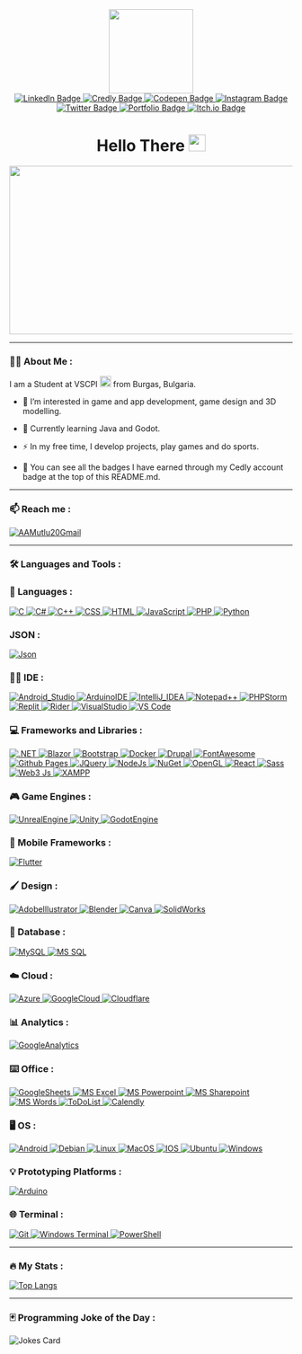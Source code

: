 <div id="header" align="center">
  <img src="https://media.giphy.com/media/2IudUHdI075HL02Pkk/giphy.gif" width="150"/>
</div>

<div id="badges" align="center">
  <a href="https://www.linkedin.com/in/andrey-mutlu-15147a274/">
    <img src="https://img.shields.io/badge/LinkedIn-blue?style=for-the-badge&logo=linkedin&logoColor=white" alt="LinkedIn Badge"/>
  </a>
  <a href="https://www.credly.com/earner/earned">
    <img src="https://img.shields.io/badge/Credly-orange?style=for-the-badge&logo=credly&logoColor=white" alt="Credly Badge"/>
  </a>
  <a href="https://codepen.io/AAMutlu20">
    <img src="https://img.shields.io/badge/Codepen-000000?style=for-the-badge&logo=codepen&logoColor=white" alt="Codepen Badge"/>
  </a>
  <a href="https://instagram.com/andreymutlu">
    <img src="https://img.shields.io/badge/Instagram-E4405F?style=for-the-badge&logo=instagram&logoColor=white" alt="Instagram Badge"/>
  </a>
  <a href="https://twitter.com/TMS_Fear">
    <img src="https://img.shields.io/badge/X-000000?style=for-the-badge&logo=x&logoColor=white" alt="Twitter Badge"/>
  </a>
  <a href="https://aamutlu-portfolio.azurewebsites.net/">
    <img src="https://img.shields.io/badge/Portfolio-255E63?style=for-the-badge&logo=About.me&logoColor=white" alt="Portfolio Badge"/>
  </a>
  <a href="https://tmsfear.itch.io/green-horizon">
    <img src="https://img.shields.io/badge/Itch.io-FA5C5C?style=for-the-badge&logo=itchdotio&logoColor=white" alt="Itch.io Badge"/>
  </a>
</div>

<div id="view-counts" align="center">
<img src="https://komarev.com/ghpvc/?username=AAMutlu20&style=flat-square&color=blue" alt=""/>
</div>

<div id="greetings" align="center">
<h1>
  Hello There
  <img src="https://media.giphy.com/media/hvRJCLFzcasrR4ia7z/giphy.gif" width="30px"/>
</h1>
</div>

<div align="center">
  <img src="https://media.giphy.com/media/Ah3zHH7hvsSB2/giphy.gif" width="600" height="300"/>
</div>

---

### :man_technologist: About Me :
I am a Student at VSCPI <img src="https://media.giphy.com/media/v1.Y2lkPTc5MGI3NjExMGgxc3VsNngza3pkODBvZmJwaWY5OGs2bjFqc3FsYnRucm8yeGU4ZyZlcD12MV9pbnRlcm5hbF9naWZfYnlfaWQmY3Q9Zw/7NoNw4pMNTvgc/giphy.gif" width="20"> from Burgas, Bulgaria.

- :telescope: I’m interested in game and app development, game design and 3D modelling.

- :seedling: Currently learning Java and Godot.

- :zap: In my free time, I develop projects, play games and do sports.

- :1st_place_medal: You can see all the badges I have earned through my Cedly account badge at the top of this README.md.
---

### :mailbox: Reach me :
<div>
  <a href="mailto:andrey.a.mutlu@gmail.com">
    <img src="https://img.shields.io/badge/Gmail-D14836?style=for-the-badge&logo=gmail&logoColor=white" alt="AAMutlu20Gmail"/>
  </a>
</div>
  
---

### :hammer_and_wrench: Languages and Tools :

### :scroll: Languages : 
<div>
  <a href="https://en.cppreference.com/w/c">
    <img src="https://img.shields.io/badge/C-00599C?style=for-the-badge&logo=c&logoColor=white" title="C" **alt="C"/>
  </a>
  <a href="https://learn.microsoft.com/en-us/dotnet/csharp/">
    <img src="https://img.shields.io/badge/C%23-239120?style=for-the-badge&logo=csharp&logoColor=white" title="C#" **alt="C#"/>
  </a>
  <a href="https://en.cppreference.com/w/cpp">
    <img src="https://img.shields.io/badge/C%2B%2B-00599C?style=for-the-badge&logo=c%2B%2B&logoColor=white" title="C++" **alt="C++"/>
  </a>
  <a href="https://developer.mozilla.org/en-US/docs/Web/CSS">
    <img src="https://img.shields.io/badge/CSS3-1572B6?style=for-the-badge&logo=css3&logoColor=white" title="CSS" **alt="CSS"/>
  </a>
  <a href="https://developer.mozilla.org/en-US/docs/Web/HTML">
    <img src="https://img.shields.io/badge/HTML5-E34F26?style=for-the-badge&logo=html5&logoColor=white" title="HTML" **alt="HTML"/>
  </a>
  <a href="https://developer.mozilla.org/en-US/docs/Web/JavaScript">
    <img src="https://img.shields.io/badge/JavaScript-323330?style=for-the-badge&logo=javascript&logoColor=F7DF1E" title="JavaScript" **alt="JavaScript"/>
  </a>
  <a href="https://www.php.net/docs.php">
    <img src="https://img.shields.io/badge/PHP-777BB4?style=for-the-badge&logo=php&logoColor=white" title="PHP" **alt="PHP"/>
  </a>
  <a href="https://docs.python.org/3/">
    <img src="https://img.shields.io/badge/Python-FFD43B?style=for-the-badge&logo=python&logoColor=blue" title="Python" **alt="Python"/>
  </a>
</div>

### JSON : 
  <a href="https://www.json.org/json-en.html">
    <img src="https://img.shields.io/badge/json-5E5C5C?style=for-the-badge&logo=json&logoColor=white" title="Json" **alt="Json"/>
  </a>

### :man_technologist: IDE : 
<div>
  <a href="https://developer.android.com/studio">
    <img src="https://img.shields.io/badge/Android_Studio-3DDC84?style=for-the-badge&logo=android-studio&logoColor=white" title="Android_Studio" **alt="Android_Studio"/>
  </a>
  <a href="https://www.arduino.cc/en/main/software">
    <img src="https://img.shields.io/badge/Arduino_IDE-00979D?style=for-the-badge&logo=arduino&logoColor=white" title="ArduinoIDE" **alt="ArduinoIDE"/>
  </a>
  <a href="https://www.jetbrains.com/idea/">
    <img src="https://img.shields.io/badge/IntelliJ_IDEA-000000.svg?style=for-the-badge&logo=intellij-idea&logoColor=white" title="IntelliJ_IDEA" **alt="IntelliJ_IDEA"/>
  </a>
  <a href="https://notepad-plus-plus.org/">
    <img src="https://img.shields.io/badge/Notepad++-90E59A.svg?style=for-the-badge&logo=notepad%2B%2B&logoColor=black" title="Notepad++" **alt="Notepad++"/>
  </a>
  <a href="https://www.jetbrains.com/phpstorm/">
    <img src="http://img.shields.io/badge/-PHPStorm-181717?style=for-the-badge&logo=phpstorm&logoColor=white" title="PHPStorm" **alt="PHPStorm"/>
  </a>
  <a href="https://replit.com/">
    <img src="https://img.shields.io/badge/replit-667881?style=for-the-badge&logo=replit&logoColor=white" title="Replit" **alt="Replit"/>
  </a>
  <a href="https://www.jetbrains.com/rider/">
    <img src="https://img.shields.io/badge/Rider-000000?style=for-the-badge&logo=Rider&logoColor=white" title="Rider" **alt="Rider"/>
  </a>
  <a href="https://visualstudio.microsoft.com/">
    <img src="https://img.shields.io/badge/Visual_Studio-5C2D91?style=for-the-badge&logo=visual%20studio&logoColor=white" title="VisualStudio" **alt="VisualStudio"/>
  </a>
  <a href="https://code.visualstudio.com/">
    <img src="https://img.shields.io/badge/Visual_Studio_Code-0078D4?style=for-the-badge&logo=visual%20studio%20code&logoColor=white" title="VS Code" **alt="VS Code"/>
  </a>
</div>


### :computer: Frameworks and Libraries : 
<div>
  <a href="https://dotnet.microsoft.com/">
    <img src="https://img.shields.io/badge/.NET-512BD4?style=for-the-badge&logo=dotnet&logoColor=white" title=".NET" **alt=".NET"/>
  </a>
  <a href="https://blazor.net/">
    <img src="https://img.shields.io/badge/Blazor-512BD4?style=for-the-badge&logo=blazor&logoColor=white" title="Blazor" **alt="Blazor"/>
  </a>
  <a href="https://getbootstrap.com/">
    <img src="https://img.shields.io/badge/Bootstrap-563D7C?style=for-the-badge&logo=bootstrap&logoColor=white" title="Bootstrap" **alt="Bootstrap"/>
  </a>
  <a href="https://www.docker.com/">
    <img src="https://img.shields.io/badge/Docker-2CA5E0?style=for-the-badge&logo=docker&logoColor=white" title="Docker" **alt="Docker"/>
  </a>
  <a href="https://www.drupal.org/">
    <img src="https://img.shields.io/badge/Drupal-0678BE?style=for-the-badge&logo=drupal&logoColor=white" title="Drupal" **alt="Drupal"/>
  </a>
  <a href="https://fontawesome.com/">
    <img src="https://img.shields.io/badge/Font_Awesome-339AF0?style=for-the-badge&logo=fontawesome&logoColor=white" title="FontAwesome" **alt="FontAwesome"/>
  </a>
  <a href="https://pages.github.com/">
    <img src="https://img.shields.io/badge/GitHub%20Pages-222222?style=for-the-badge&logo=GitHub%20Pages&logoColor=white" title="Github Pages" **alt="Github Pages"/>
  </a>
  <a href="https://jquery.com/">
    <img src="https://img.shields.io/badge/jQuery-0769AD?style=for-the-badge&logo=jquery&logoColor=white" title="JQuery" **alt="JQuery"/>
  </a>
  <a href="https://nodejs.org/">
    <img src="https://img.shields.io/badge/Node%20js-339933?style=for-the-badge&logo=nodedotjs&logoColor=white" title="NodeJs" **alt="NodeJs"/>
  </a>
  <a href="https://www.nuget.org/">
    <img src="https://img.shields.io/badge/NuGet-004880?style=for-the-badge&logo=nuget&logoColor=white" title="NuGet" **alt="NuGet"/>
  </a>
  <a href="https://www.opengl.org/">
    <img src="https://img.shields.io/badge/OpenGL-FFFFFF?style=for-the-badge&logo=opengl" title="OpenGL" **alt="OpenGL"/>
  </a>
  <a href="https://reactjs.org/">
    <img src="https://img.shields.io/badge/React-20232A?style=for-the-badge&logo=react&logoColor=61DAFB" title="React" **alt="React"/>
  </a>
  <a href="https://sass-lang.com/">
    <img src="https://img.shields.io/badge/Sass-CC6699?style=for-the-badge&logo=sass&logoColor=white" title="Sass" **alt="Sass"/>
  </a>
  <a href="https://web3js.readthedocs.io/en/v1.3.0/">
    <img src="https://img.shields.io/badge/web3%20js-F16822?style=for-the-badge&logo=web3.js&logoColor=white" title="Web3 Js" **alt="Web3 Js"/>
  </a>
  <a href="https://www.apachefriends.org/index.html">
    <img src="https://img.shields.io/badge/Xampp-F37623?style=for-the-badge&logo=xampp&logoColor=white" title="XAMPP" **alt="XAMPP"/>
  </a>
</div>

### :video_game: Game Engines :
<a href="https://www.unrealengine.com/">
    <img src="https://img.shields.io/badge/-Unreal%20Engine-313131?style=for-the-badge&logo=unreal-engine&logoColor=white" title="UnrealEngine" **alt="UnrealEngine"/>
  </a>
  <a href="https://unity.com/">
    <img src="https://img.shields.io/badge/Unity-100000?style=for-the-badge&logo=unity&logoColor=white" title="Unity" **alt="Unity"/>
  </a>
  <a href="https://godotengine.org/">
    <img src="https://img.shields.io/badge/Godot-478CBF?style=for-the-badge&logo=GodotEngine&logoColor=white" title="GodotEngine" **alt="GodotEngine"/>
  </a>


### :iphone: Mobile Frameworks : 
<div>
  <a href="https://flutter.dev/">
    <img src="https://img.shields.io/badge/Flutter-02569B?style=for-the-badge&logo=flutter&logoColor=white" title="Flutter" **alt="Flutter"/> 
  </a>
</div>


### :paintbrush: Design : 
<div>
  <a href="https://www.adobe.com/products/illustrator.html">
    <img src="https://img.shields.io/badge/Adobe%20Illustrator-FF9A00?style=for-the-badge&logo=adobe%20illustrator&logoColor=white" title="AdobeIllustrator" **alt="AdobeIllustrator"/>
  </a>
  <a href="https://www.blender.org/">
    <img src="https://img.shields.io/badge/blender-%23F5792A.svg?style=for-the-badge&logo=blender&logoColor=white" title="Blender" **alt="Blender"/>
  </a>
  <a href="https://www.canva.com/">
    <img src="https://img.shields.io/badge/Canva-%2300C4CC.svg?&style=for-the-badge&logo=Canva&logoColor=white" title="Canva" **alt="Canva"/>
  </a>
  <a href="https://www.solidworks.com/">
    <img src="https://img.shields.io/badge/solidworks-005386?style=for-the-badge&logo=dassaultsystemes&logoColor=white" title="SolidWorks" **alt="SolidWorks"/>
  </a>
</div>

### :floppy_disk: Database : 
<div>
  <a href="https://www.mysql.com/">
    <img src="https://img.shields.io/badge/MySQL-005C84?style=for-the-badge&logo=mysql&logoColor=white" title="MySQL" **alt="MySQL"/>
  </a>
  <a href="https://www.microsoft.com/en-us/sql-server">
    <img src="https://img.shields.io/badge/Microsoft%20SQL%20Server-CC2927?style=for-the-badge&logo=microsoft%20sql%20server&logoColor=white" title="MS SQL" **alt="MS SQL"/>
  </a>
</div>

### :cloud: Cloud : 
<div>
  <a href="https://azure.microsoft.com/">
    <img src="https://img.shields.io/badge/microsoft%20azure-0089D6?style=for-the-badge&logo=microsoft-azure&logoColor=white" title="Azure" **alt="Azure"/>
  </a>
  <a href="https://cloud.google.com/">
    <img src="https://img.shields.io/badge/Google_Cloud-4285F4?style=for-the-badge&logo=google-cloud&logoColor=white" title="GoogleCloud" **alt="GoogleCloud"/>
  </a>
  <a href="https://www.cloudflare.com/">
    <img src="https://img.shields.io/badge/Cloudflare-F38020?style=for-the-badge&logo=Cloudflare&logoColor=white" title="Cloudflare" **alt="Cloudflare"/>
  </a>
</div>

### :bar_chart: Analytics : 
<div>
  <a href="analytics.google.com/analytics/web/">
    <img src="https://img.shields.io/badge/Google%20Analytics-E37400?style=for-the-badge&logo=google%20analytics&logoColor=white" title="GoogleAnalytics" **alt="GoogleAnalytics" />
  </a>
</div>

### :keyboard: Office : 
<div>
  <a href="https://www.google.com/sheets/about/">
    <img src="https://img.shields.io/badge/Google%20Sheets-34A853?style=for-the-badge&logo=google-sheets&logoColor=white" title="GoogleSheets" **alt="GoogleSheets"/>
  </a>
  <a href="https://www.microsoft.com/en-us/microsoft-365/excel">
    <img src="https://img.shields.io/badge/Microsoft_Excel-217346?style=for-the-badge&logo=microsoft-excel&logoColor=white" title="MS Excel" **alt="MS Excel"/>
  </a>
  <a href="https://www.microsoft.com/en-us/microsoft-365/powerpoint">
    <img src="https://img.shields.io/badge/Microsoft_PowerPoint-B7472A?style=for-the-badge&logo=microsoft-powerpoint&logoColor=white" title="MS Powerpoint" **alt="MS Powerpoint"/>
  </a>
  <a href="https://www.microsoft.com/en-us/microsoft-365/sharepoint">
    <img src="https://img.shields.io/badge/Microsoft_SharePoint-0078D4?style=for-the-badge&logo=microsoft-sharepoint&logoColor=white" title="MS Sharepoint" **alt="MS Sharepoint"/>
  </a>
  <a href="https://www.microsoft.com/en-us/microsoft-365/word">
    <img src="https://img.shields.io/badge/Microsoft_Word-2B579A?style=for-the-badge&logo=microsoft-word&logoColor=white" title="MS Words" **alt="MS Word"/>
  </a>
  <a href="https://todoist.com/">
    <img src="https://img.shields.io/badge/Todoist-E44332?style=for-the-badge&logo=todoist&logoColor=white" title="ToDoList" **alt="ToDoList"/>
  </a>
  <a href="https://calendly.com/">
    <img src="https://img.shields.io/badge/Calendly-006BFF?style=for-the-badge&logo=calendly&logoColor=white" title="Calendly" **alt="Calendly"/>
  </a>
</div>

### :desktop_computer: OS : 
<div>
  <a href="https://www.android.com/">
    <img src="https://img.shields.io/badge/Android-3DDC84?style=for-the-badge&logo=android&logoColor=white" title="Android" **alt="Android"/>
  </a>
  <a href="https://www.debian.org/">
    <img src="https://img.shields.io/badge/Debian-A81D33?style=for-the-badge&logo=debian&logoColor=white" title="Debian" **alt="Debian"/>
  </a>
  <a href="https://www.linux.org/">
    <img src="https://img.shields.io/badge/Linux-FCC624?style=for-the-badge&logo=linux&logoColor=black" title="Linux" **alt="Linux"/>
  </a>
  <a href="https://www.apple.com/macos/">
    <img src="https://img.shields.io/badge/mac%20os-000000?style=for-the-badge&logo=apple&logoColor=white" title="MacOS" **alt="MacOS"/>
  </a>
  <a href="https://www.apple.com/ios/">
    <img src="https://img.shields.io/badge/iOS-000000?style=for-the-badge&logo=ios&logoColor=white" title="IOS" **alt="IOS"/>
  </a>
  <a href="https://ubuntu.com/">
    <img src="https://img.shields.io/badge/Ubuntu-E95420?style=for-the-badge&logo=ubuntu&logoColor=white" title="Ubuntu" **alt="Ubuntu"/>
  </a>
  <a href="https://www.microsoft.com/en-us/windows">
    <img src="https://img.shields.io/badge/Windows-0078D6?style=for-the-badge&logo=windows&logoColor=white" title="Windows" **alt="Windows"/>
  </a>
</div>


### :bulb: Prototyping Platforms : 
<div>
  <a href="https://www.arduino.cc/">
    <img src="https://img.shields.io/badge/Arduino-00979D?style=for-the-badge&logo=Arduino&logoColor=white" title="Arduino" **alt="Arduino" />
  </a>
</div>

### :globe_with_meridians: Terminal : 
<div >
  <a href="https://git-scm.com/">
    <img src="https://img.shields.io/badge/GIT-E44C30?style=for-the-badge&logo=git&logoColor=white" title="Git" **alt="Git"/>
  </a>
  <a href="https://www.microsoft.com/en-us/windows/terminal">
    <img src="https://img.shields.io/badge/windows%20terminal-4D4D4D?style=for-the-badge&logo=windows%20terminal&logoColor=white" title="Windows Terminal" **alt="Windows Terminal"/>
  </a>
  <a href="https://docs.microsoft.com/en-us/powershell/">
    <img src="https://img.shields.io/badge/powershell-5391FE?style=for-the-badge&logo=powershell&logoColor=white" title="PowerShell" **alt="PowerShell"/>
  </a>
</div>


---

### :fire: My Stats : 

[![Top Langs](https://github-readme-stats.vercel.app/api/top-langs/?username=AAMutlu20&layout=compact&theme=prussian&hide_border=true)](https://github.com/anuraghazra/github-readme-stats)

---

### :black_joker: Programming Joke of the Day :

![Jokes Card](https://readme-jokes.vercel.app/api?hideBorder&theme=prussian)

